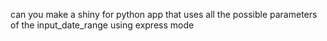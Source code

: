 can you make a shiny for python app that uses all the possible parameters of the input_date_range using express mode